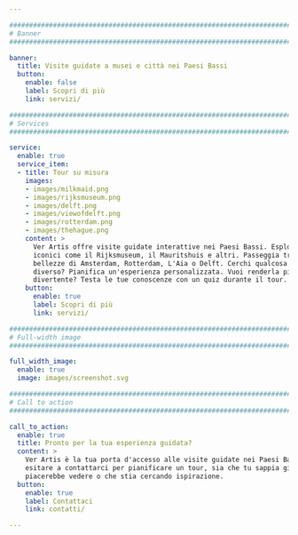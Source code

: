 ```yaml
---

################################################################################
# Banner
################################################################################

banner:
  title: Visite guidate a musei e città nei Paesi Bassi
  button:
    enable: false
    label: Scopri di più
    link: servizi/

################################################################################
# Services
################################################################################

service:
  enable: true
  service_item:
  - title: Tour su misura
    images:
    - images/milkmaid.png
    - images/rijksmuseum.png
    - images/delft.png
    - images/viewofdelft.png
    - images/rotterdam.png
    - images/thehague.png
    content: >
      Ver Artis offre visite guidate interattive nei Paesi Bassi. Esplora musei
      iconici come il Rijksmuseum, il Mauritshuis e altri. Passeggia tra le
      bellezze di Amsterdam, Rotterdam, L'Aia o Delft. Cerchi qualcosa di
      diverso? Pianifica un'esperienza personalizzata. Vuoi renderla più
      divertente? Testa le tue conoscenze con un quiz durante il tour.
    button:
      enable: true
      label: Scopri di più
      link: servizi/

################################################################################
# Full-width image
################################################################################

full_width_image:
  enable: true
  image: images/screenshot.svg

################################################################################
# Call to action
################################################################################

call_to_action:
  enable: true
  title: Pronto per la tua esperienza guidata?
  content: >
    Ver Artis è la tua porta d'accesso alle visite guidate nei Paesi Bassi. Non
    esitare a contattarci per pianificare un tour, sia che tu sappia già cosa ti
    piacerebbe vedere o che stia cercando ispirazione.
  button:
    enable: true
    label: Contattaci
    link: contatti/

---
```

